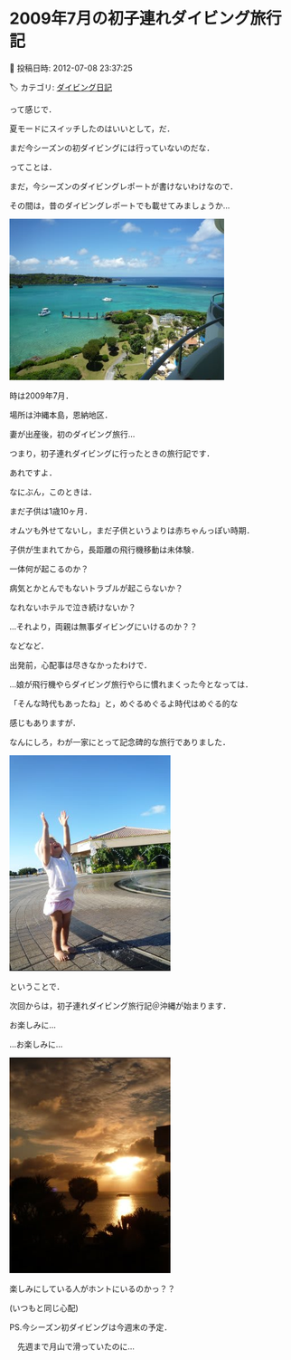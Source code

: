 # 2009年7月の初子連れダイビング旅行記

📅 投稿日時: 2012-07-08 23:37:25

🏷️ カテゴリ: [ダイビング日記](ce3a7a8d424d112fce83ee85c81a0e344.md)

って感じで．





夏モードにスイッチしたのはいいとして，だ．


まだ今シーズンの初ダイビングには行っていないのだな．





ってことは．


まだ，今シーズンのダイビングレポートが書けないわけなので．


その間は，昔のダイビングレポートでも載せてみましょうか…




![f4fe25764bd495d4cdaa1207de78d0b2.jpg](images/f4fe25764bd495d4cdaa1207de78d0b2.jpg)







時は2009年7月．


場所は沖縄本島，恩納地区．





妻が出産後，初のダイビング旅行…


つまり，初子連れダイビングに行ったときの旅行記です．





あれですよ．


なにぶん，このときは．


まだ子供は1歳10ヶ月．


オムツも外せてないし，まだ子供というよりは赤ちゃんっぽい時期．


子供が生まれてから，長距離の飛行機移動は未体験．


一体何が起こるのか？


病気とかとんでもないトラブルが起こらないか？


なれないホテルで泣き続けないか？


…それより，両親は無事ダイビングにいけるのか？？


などなど．


出発前，心配事は尽きなかったわけで．





…娘が飛行機やらダイビング旅行やらに慣れまくった今となっては．


「そんな時代もあったね」と，めぐるめぐるよ時代はめぐる的な


感じもありますが．





なんにしろ，わが一家にとって記念碑的な旅行でありました．




![75ca2fc9d13c6543b19f227285dde520.jpg](images/75ca2fc9d13c6543b19f227285dde520.jpg)







ということで．


次回からは，初子連れダイビング旅行記＠沖縄が始まります．





お楽しみに…


…お楽しみに…




![fe29ba7adefb07e1dabe29e2b864a123.jpg](images/fe29ba7adefb07e1dabe29e2b864a123.jpg)




楽しみにしている人がホントにいるのかっ？？


(いつもと同じ心配)





PS.今シーズン初ダイビングは今週末の予定．


　先週まで月山で滑っていたのに…
